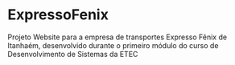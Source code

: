 # ExpressoFenix
Projeto Website para a empresa de transportes Expresso Fênix de Itanhaém, desenvolvido durante o primeiro módulo do curso de Desenvolvimento de Sistemas da ETEC
